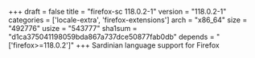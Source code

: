 +++
draft = false
title = "firefox-sc 118.0.2-1"
version = "118.0.2-1"
categories = ['locale-extra', 'firefox-extensions']
arch = "x86_64"
size = "492776"
usize = "543777"
sha1sum = "d1ca375041198059bda867a737dce50877fab0db"
depends = "['firefox>=118.0.2']"
+++
Sardinian language support for Firefox